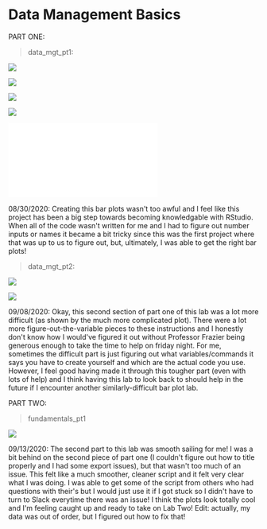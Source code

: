 # Data Management Basics

PART ONE:

  >data_mgt_pt1:
  
![](difference_of_total_population.png)

![](total_pop_by_men_and_women.png)

![](difference_in_percent_female.png)

![](population_density.png)

![](population.pdf)

08/30/2020: Creating this bar plots wasn't too awful and I feel like this project has been a big step towards becoming knowledgable with RStudio. When all of the code wasn't written for me and I had to figure out number inputs or names it became a bit tricky since this was the first project where that was up to us to figure out, but, ultimately, I was able to get the right bar plots!

  >data_mgt_pt2:

![](four_yr_colls.png)

![](doc_colls.png)

09/08/2020: Okay, this second section of part one of this lab was a lot more difficult (as shown by the much more complicated plot). There were a lot more figure-out-the-variable pieces to these instructions and I honestly don't know how I would've figured it out without Professor Frazier being generous enough to take the time to help on friday night. For me, sometimes the difficult part is just figuring out what variables/commands it says you have to create yourself and which are the actual code you use. However, I feel good having made it through this tougher part (even with lots of help) and I think having this lab to look back to should help in the future if I encounter another similarly-difficult bar plot lab.

PART TWO:

  >fundamentals_pt1
  
![](lab1_part2_deliverable.png)

09/13/2020: The second part to this lab was smooth sailing for me! I was a bit behind on the second piece of part one (I couldn't figure out how to title properly and I had some export issues), but that wasn't too much of an issue. This felt like a much smoother, cleaner script and it felt very clear what I was doing. I was able to get some of the script from others who had questions with their's but I would just use it if I got stuck so I didn't have to turn to Slack everytime there was an issue! I think the plots look totally cool and I'm feeling caught up and ready to take on Lab Two! Edit: actually, my data was out of order, but I figured out how to fix that!
